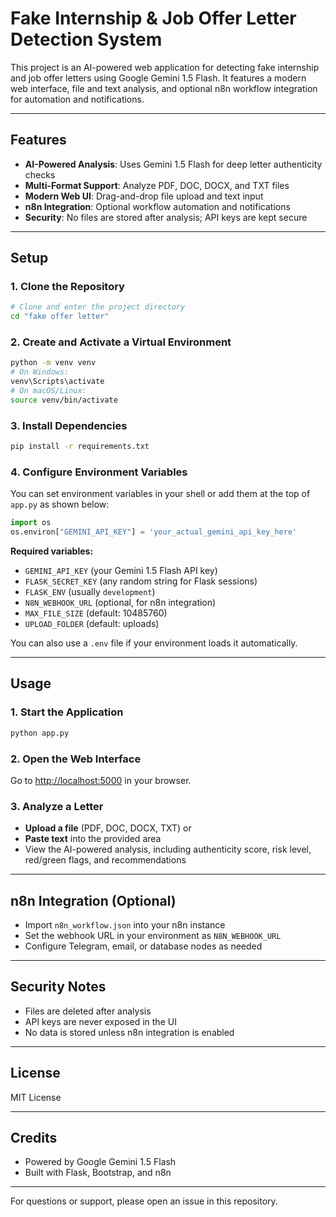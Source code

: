 # Fake Internship & Job Offer Letter Detection System

This project is an AI-powered web application for detecting fake internship and job offer letters using Google Gemini 1.5 Flash. It features a modern web interface, file and text analysis, and optional n8n workflow integration for automation and notifications.

---

## Features
- **AI-Powered Analysis**: Uses Gemini 1.5 Flash for deep letter authenticity checks
- **Multi-Format Support**: Analyze PDF, DOC, DOCX, and TXT files
- **Modern Web UI**: Drag-and-drop file upload and text input
- **n8n Integration**: Optional workflow automation and notifications
- **Security**: No files are stored after analysis; API keys are kept secure

---

## Setup

### 1. Clone the Repository
```bash
# Clone and enter the project directory
cd "fake offer letter"
```

### 2. Create and Activate a Virtual Environment
```bash
python -m venv venv
# On Windows:
venv\Scripts\activate
# On macOS/Linux:
source venv/bin/activate
```

### 3. Install Dependencies
```bash
pip install -r requirements.txt
```

### 4. Configure Environment Variables
You can set environment variables in your shell or add them at the top of `app.py` as shown below:

```python
import os
os.environ["GEMINI_API_KEY"] = 'your_actual_gemini_api_key_here'
```

**Required variables:**
- `GEMINI_API_KEY` (your Gemini 1.5 Flash API key)
- `FLASK_SECRET_KEY` (any random string for Flask sessions)
- `FLASK_ENV` (usually `development`)
- `N8N_WEBHOOK_URL` (optional, for n8n integration)
- `MAX_FILE_SIZE` (default: 10485760)
- `UPLOAD_FOLDER` (default: uploads)

You can also use a `.env` file if your environment loads it automatically.

---

## Usage

### 1. Start the Application
```bash
python app.py
```

### 2. Open the Web Interface
Go to [http://localhost:5000](http://localhost:5000) in your browser.

### 3. Analyze a Letter
- **Upload a file** (PDF, DOC, DOCX, TXT) or
- **Paste text** into the provided area
- View the AI-powered analysis, including authenticity score, risk level, red/green flags, and recommendations

---

## n8n Integration (Optional)
- Import `n8n_workflow.json` into your n8n instance
- Set the webhook URL in your environment as `N8N_WEBHOOK_URL`
- Configure Telegram, email, or database nodes as needed

---

## Security Notes
- Files are deleted after analysis
- API keys are never exposed in the UI
- No data is stored unless n8n integration is enabled

---

## License
MIT License

---

## Credits
- Powered by Google Gemini 1.5 Flash
- Built with Flask, Bootstrap, and n8n

---

For questions or support, please open an issue in this repository.
